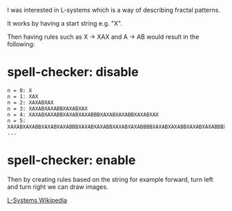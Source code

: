 I was interested in L-systems which is a way of describing fractal patterns.

It works by having a start string e.g. "X".

Then having rules such as X -> XAX and A -> AB would result in the following:

# spell-checker: disable
```
n = 0: X
n = 1: XAX
n = 2: XAXABXAX
n = 3: XAXABXAXABBXAXABXAX
n = 4: XAXABXAXABBXAXABXAXABBBXAXABXAXABBXAXABXAX
n = 5: XAXABXAXABBXAXABXAXABBBXAXABXAXABBXAXABXAXABBBBXAXABXAXABBXAXABXAXABBBXAXABXAXABBXAXABXAX
...
```
# spell-checker: enable
        
Then by creating rules based on the string for example forward, turn left and turn right we can draw images.

[L-Systems Wikipedia](https://en.wikipedia.org/wiki/L-system)
